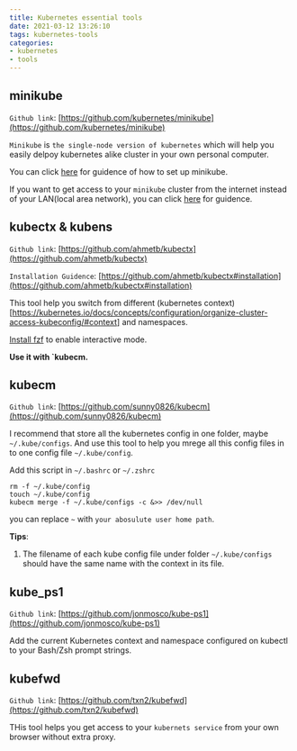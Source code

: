 ```yaml
---
title: Kubernetes essential tools
date: 2021-03-12 13:26:10
tags: kubernetes-tools
categories:
- kubernetes
- tools
---
```


## minikube

`Github link`: [https://github.com/kubernetes/minikube](https://github.com/kubernetes/minikube)

`Minikube` is `the single-node version of kubernetes` which will help you easily delpoy kubernetes alike cluster in your own personal computer.

You can click [here](https://minikube.sigs.k8s.io/docs/start/) for guidence of how to set up minikube.

If you want to get access to your `minikube` cluster from the internet instead of your LAN(local area network), you can click [here](/blog/kubernetes/minikube/minikube-introduction) for guidence.

## kubectx & kubens

`Github link`: [https://github.com/ahmetb/kubectx](https://github.com/ahmetb/kubectx)

`Installation Guidence`: [https://github.com/ahmetb/kubectx#installation](https://github.com/ahmetb/kubectx#installation)

This tool help you switch from different (kubernetes context)[https://kubernetes.io/docs/concepts/configuration/organize-cluster-access-kubeconfig/#context] and namespaces.

[Install fzf](https://github.com/junegunn/fzf) to enable interactive mode.

**Use it with `kubecm.**

## kubecm

`Github link`: [https://github.com/sunny0826/kubecm](https://github.com/sunny0826/kubecm)

I recommend that store all the kubernetes config in one folder, maybe `~/.kube/configs`. And use this tool to help you mrege all this config files in to one config file `~/.kube/config`.

Add this script in `~/.bashrc` or `~/.zshrc`

```
rm -f ~/.kube/config
touch ~/.kube/config
kubecm merge -f ~/.kube/configs -c &>> /dev/null
```

you can replace `~` with `your abosulute user home path`.

**Tips**:

1. The filename of each kube config file under folder `~/.kube/configs` should have the same name with the context in its file.

## kube_ps1

`Github link`: [https://github.com/jonmosco/kube-ps1](https://github.com/jonmosco/kube-ps1)

Add the current Kubernetes context and namespace configured on kubectl to your Bash/Zsh prompt strings.

## kubefwd

`Github link`: [https://github.com/txn2/kubefwd](https://github.com/txn2/kubefwd)

THis tool helps you get access to your `kubernets service` from your own browser without extra proxy.